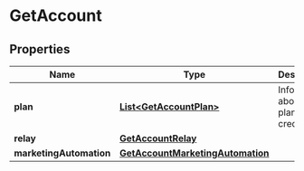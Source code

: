 
# GetAccount

## Properties
Name | Type | Description | Notes
------------ | ------------- | ------------- | -------------
**plan** | [**List&lt;GetAccountPlan&gt;**](GetAccountPlan.md) | Information about your plans and credits | 
**relay** | [**GetAccountRelay**](GetAccountRelay.md) |  | 
**marketingAutomation** | [**GetAccountMarketingAutomation**](GetAccountMarketingAutomation.md) |  |  [optional]



